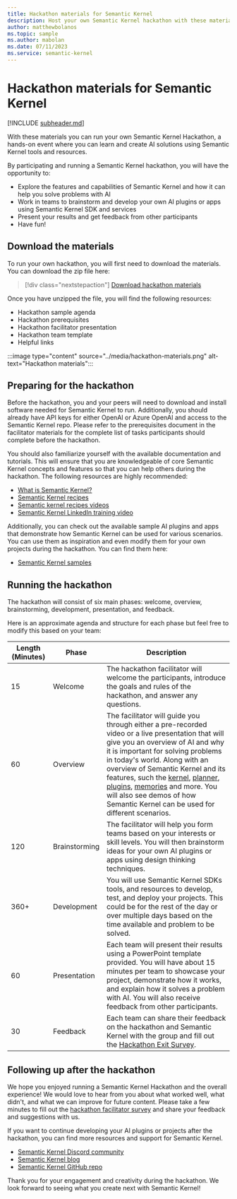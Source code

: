 ```yaml
---
title: Hackathon materials for Semantic Kernel
description: Host your own Semantic Kernel hackathon with these materials.
author: matthewbolanos
ms.topic: sample
ms.author: mabolan
ms.date: 07/11/2023
ms.service: semantic-kernel 
---
```

# Hackathon materials for Semantic Kernel

[!INCLUDE [subheader.md](../includes/pat_large.md)]

With these materials you can run your own Semantic Kernel Hackathon, a hands-on event where you can learn and create AI solutions using Semantic Kernel tools and resources. 

By participating and running a Semantic Kernel hackathon, you will have the opportunity to:

- Explore the features and capabilities of Semantic Kernel and how it can help you solve problems with AI
- Work in teams to brainstorm and develop your own AI plugins or apps using Semantic Kernel SDK and services
- Present your results and get feedback from other participants 
- Have fun!



## Download the materials
To run your own hackathon, you will first need to download the materials. You can download the zip file here:

> [!div class="nextstepaction"]
> [Download hackathon materials](https://aka.ms/sk/hack/materials)

Once you have unzipped the file, you will find the following resources:
- Hackathon sample agenda
- Hackathon prerequisites
- Hackathon facilitator presentation
- Hackathon team template
- Helpful links

:::image type="content" source="../media/hackathon-materials.png" alt-text="Hackathon materials":::

## Preparing for the hackathon
Before the hackathon, you and your peers will need to download and install software needed for Semantic Kernel to run. Additionally, you should already have API keys for either OpenAI or Azure OpenAI and access to the Semantic Kernel repo. Please refer to the prerequisites document in the facilitator materials for the complete list of tasks participants should complete before the hackathon.

You should also familiarize yourself with the available documentation and tutorials. This will ensure that you are knowledgeable of core Semantic Kernel concepts and features so that you can help others during the hackathon. The following resources are highly recommended:

- [What is Semantic Kernel?](../overview/index.md)
- [Semantic Kernel recipes](../get-started/tutorials.md)
- [Semantic kernel recipes videos](https://devblogs.microsoft.com/semantic-kernel/recipes/)
- [Semantic Kernel LinkedIn training video](https://www.linkedin.com/learning/introducing-semantic-kernel-building-ai-based-apps/introducing-semantic-kernel)

Additionally, you can check out the available sample AI plugins and apps that demonstrate how Semantic Kernel can be used for various scenarios. You can use them as inspiration and even modify them for your own projects during the hackathon. You can find them here:

- [Semantic Kernel samples](../samples-and-solutions/index.md)

## Running the hackathon
The hackathon will consist of six main phases: welcome, overview, brainstorming, development, presentation, and feedback. 

Here is an approximate agenda and structure for each phase but feel free to modify this based on your team:

| Length (Minutes)  | Phase       | Description                                                                                                                                                                                                                                                                                                                                                                              |
| ----- | ----------- | ---------------------------------------------------------------------------------------------------------------------------------------------------------------------------------------------------------------------------------------------------------------------------------------------------------------------------------------------------------------------------------------- |
| 15  | Welcome     | The hackathon facilitator will welcome the participants, introduce the goals and rules of the hackathon, and answer any questions. |
| 60  | Overview    | The facilitator will guide you through either a pre-recorded video or a live presentation that will give you an overview of AI and why it is important for solving problems in today's world. Along with an overview of Semantic Kernel and its features, such the [kernel](../create-chains/kernel.md), [planner](../create-chains/planner.md), [plugins](../create-plugins/index.md), [memories](../memories/index.md) and more. You will also see demos of how Semantic Kernel can be used for different scenarios.                              |
| 120 | Brainstorming | The facilitator will help you form teams based on your interests or skill levels. You will then brainstorm ideas for your own AI plugins or apps using design thinking techniques.  |
| 360+ | Development | You will use Semantic Kernel SDKs tools, and resources to develop, test, and deploy your projects. This could be for the rest of the day or over multiple days based on the time available and problem to be solved. |
| 60 | Presentation   | Each team will present their results using a PowerPoint template provided. You will have about 15 minutes per team to showcase your project, demonstrate how it works, and explain how it solves a problem with AI. You will also receive feedback from other participants. |
| 30 | Feedback   | Each team can share their feedback on the hackathon and Semantic Kernel with the group and fill out the [Hackathon Exit Survey](https://aka.ms/sk/hack/feedback). |


## Following up after the hackathon
We hope you enjoyed running a Semantic Kernel Hackathon and the overall experience! We would love to hear from you about what worked well, what didn't, and what we can improve for future content. Please take a few minutes to fill out the [hackathon facilitator survey](https://aka.ms/sk/hack/facilitatorfeedback) and share your feedback and suggestions with us.

If you want to continue developing your AI plugins or projects after the hackathon, you can find more resources and support for Semantic Kernel.
 
- [Semantic Kernel Discord community](https://aka.ms/sk/discord)
- [Semantic Kernel blog](https://devblogs.microsoft.com/semantic-kernel/)
- [Semantic Kernel GitHub repo](https://github.com/microsoft/semantic-kernel)

Thank you for your engagement and creativity during the hackathon. We look forward to seeing what you create next with Semantic Kernel!